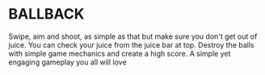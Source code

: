 # BALLBACK
Swipe, aim and shoot, as simple as that but make sure you don't get out of juice. You can check your juice from the juice bar at top. Destroy the balls with simple game mechanics and create a high score. A simple yet engaging gameplay you all will love
